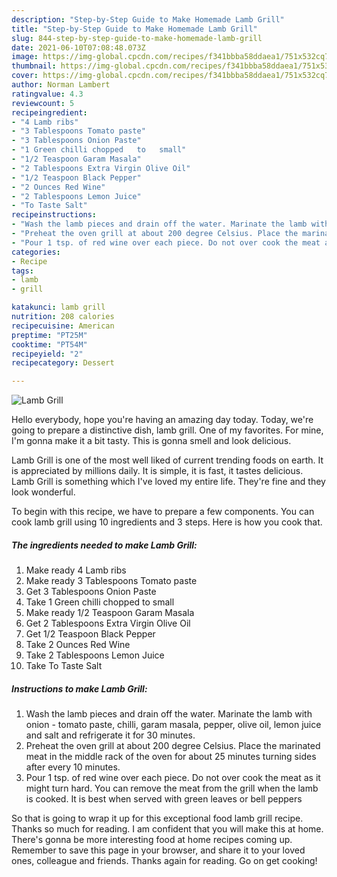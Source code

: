 ```yaml
---
description: "Step-by-Step Guide to Make Homemade Lamb Grill"
title: "Step-by-Step Guide to Make Homemade Lamb Grill"
slug: 844-step-by-step-guide-to-make-homemade-lamb-grill
date: 2021-06-10T07:08:48.073Z
image: https://img-global.cpcdn.com/recipes/f341bbba58ddaea1/751x532cq70/lamb-grill-recipe-main-photo.jpg
thumbnail: https://img-global.cpcdn.com/recipes/f341bbba58ddaea1/751x532cq70/lamb-grill-recipe-main-photo.jpg
cover: https://img-global.cpcdn.com/recipes/f341bbba58ddaea1/751x532cq70/lamb-grill-recipe-main-photo.jpg
author: Norman Lambert
ratingvalue: 4.3
reviewcount: 5
recipeingredient:
- "4 Lamb ribs"
- "3 Tablespoons Tomato paste"
- "3 Tablespoons Onion Paste"
- "1 Green chilli chopped   to   small"
- "1/2 Teaspoon Garam Masala"
- "2 Tablespoons Extra Virgin Olive Oil"
- "1/2 Teaspoon Black Pepper"
- "2 Ounces Red Wine"
- "2 Tablespoons Lemon Juice"
- "To Taste Salt"
recipeinstructions:
- "Wash the lamb pieces and drain off the water. Marinate the lamb with onion - tomato paste, chilli, garam masala, pepper, olive oil, lemon juice and salt and refrigerate it for 30 minutes."
- "Preheat the oven grill at about 200 degree Celsius. Place the marinated meat in the middle rack of the oven for about 25 minutes turning sides after every 10 minutes."
- "Pour 1 tsp. of red wine over each piece. Do not over cook the meat as it might turn hard. You can remove the meat from the grill when the lamb is cooked. It is best when served with green leaves or bell peppers"
categories:
- Recipe
tags:
- lamb
- grill

katakunci: lamb grill 
nutrition: 208 calories
recipecuisine: American
preptime: "PT25M"
cooktime: "PT54M"
recipeyield: "2"
recipecategory: Dessert

---
```



![Lamb Grill](https://img-global.cpcdn.com/recipes/f341bbba58ddaea1/751x532cq70/lamb-grill-recipe-main-photo.jpg)

Hello everybody, hope you're having an amazing day today. Today, we're going to prepare a distinctive dish, lamb grill. One of my favorites. For mine, I'm gonna make it a bit tasty. This is gonna smell and look delicious.

Lamb Grill is one of the most well liked of current trending foods on earth. It is appreciated by millions daily. It is simple, it is fast, it tastes delicious. Lamb Grill is something which I've loved my entire life. They're fine and they look wonderful.




To begin with this recipe, we have to prepare a few components. You can cook lamb grill using 10 ingredients and 3 steps. Here is how you cook that.

<!--inarticleads1-->

##### The ingredients needed to make Lamb Grill:

1. Make ready 4 Lamb ribs
1. Make ready 3 Tablespoons Tomato paste
1. Get 3 Tablespoons Onion Paste
1. Take 1 Green chilli chopped   to   small
1. Make ready 1/2 Teaspoon Garam Masala
1. Get 2 Tablespoons Extra Virgin Olive Oil
1. Get 1/2 Teaspoon Black Pepper
1. Take 2 Ounces Red Wine
1. Take 2 Tablespoons Lemon Juice
1. Take To Taste Salt




<!--inarticleads2-->

##### Instructions to make Lamb Grill:

1. Wash the lamb pieces and drain off the water. Marinate the lamb with onion - tomato paste, chilli, garam masala, pepper, olive oil, lemon juice and salt and refrigerate it for 30 minutes.
1. Preheat the oven grill at about 200 degree Celsius. Place the marinated meat in the middle rack of the oven for about 25 minutes turning sides after every 10 minutes.
1. Pour 1 tsp. of red wine over each piece. Do not over cook the meat as it might turn hard. You can remove the meat from the grill when the lamb is cooked. It is best when served with green leaves or bell peppers




So that is going to wrap it up for this exceptional food lamb grill recipe. Thanks so much for reading. I am confident that you will make this at home. There's gonna be more interesting food at home recipes coming up. Remember to save this page in your browser, and share it to your loved ones, colleague and friends. Thanks again for reading. Go on get cooking!
